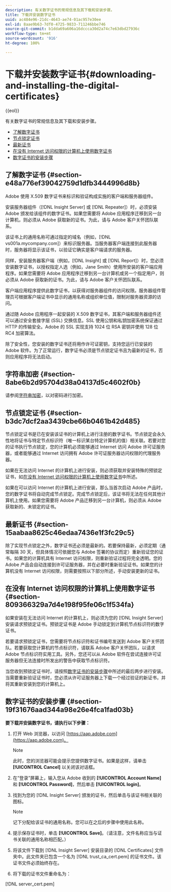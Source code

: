 ```yaml
---
description: 有关数字证书的常规信息及其下载和安装步骤。
title: 下载并安装数字证书
uuid: ac484e96-21dc-4643-ae74-01ac957e30ee
exl-id: 8aae9b63-7df0-4725-9833-711246bbe746
source-git-commit: b1dda69a606a16dccca30d2a74c7e63dbd27936c
workflow-type: tm+mt
source-wordcount: '916'
ht-degree: 100%

---
```


# 下载并安装数字证书{#downloading-and-installing-the-digital-certificates}

{{eol}}

有关数字证书的常规信息及其下载和安装步骤。

* [了解数字证书](../../../../../home/c-inst-svr/c-install-ins-svr/t-install-proc-inst-svr-dpu/c-dnld-dgtl-cert/c-dnld-dgtl-cert.md#section-e48a776ef39042759d1dfb3444996d8b)
* [节点锁定证书](../../../../../home/c-inst-svr/c-install-ins-svr/t-install-proc-inst-svr-dpu/c-dnld-dgtl-cert/c-dnld-dgtl-cert.md#section-b3dc7dcf2aa3439cbe66b0461b42d485)
* [最新证书](../../../../../home/c-inst-svr/c-install-ins-svr/t-install-proc-inst-svr-dpu/c-dnld-dgtl-cert/c-dnld-dgtl-cert.md#section-15aabaa8625c46edaa7436e1f3fc29c5)
* [在没有 Internet 访问权限的计算机上使用数字证书](../../../../../home/c-inst-svr/c-install-ins-svr/t-install-proc-inst-svr-dpu/c-dnld-dgtl-cert/c-dnld-dgtl-cert.md#section-809366329a7d4e198f95fe06c1f534fa)
* [数字证书的安装步骤](../../../../../home/c-inst-svr/c-install-ins-svr/t-install-proc-inst-svr-dpu/c-dnld-dgtl-cert/c-dnld-dgtl-cert.md#section-19f31676aad344a98e26e4fca1fad03b)

## 了解数字证书 {#section-e48a776ef39042759d1dfb3444996d8b}

Adobe 使用 X.509 数字证书来标识和验证构成实施的客户端和服务器组件。

安装服务器组件（[!DNL Insight Server] 或 [!DNL Repeater]）时，必须安装 Adobe 颁发给该组件的数字证书。如果您需要将 Adobe 应用程序迁移到另一台计算机，则必须从 Adobe 获取新的证书。为此，请与 Adobe 客户关怀团队联系。

该证书上的通用名称可通过指定的域名（例如，[!DNL vs001a.mycompany.com]）来标识服务器。当服务器客户端连接到此服务器时，服务器将显示该证书，以验证它确实是客户端请求的服务器。

同样，安装服务器客户端（例如，[!DNL Insight] 或 [!DNL Report]）时，您必须安装数字证书，以授权指定人选（例如，Jane Smith）使用所安装的客户端应用程序。如果您需要将 Adobe 应用程序迁移到另一台计算机或另一个指定用户，则必须从 Adobe 获取新的证书。为此，请与 Adobe 客户关怀团队联系。

客户端应用程序提供此数字证书，以获得对服务器组件的访问权限。服务器组件管理员可根据客户端证书中显示的通用名称或组织单位值，限制对服务器资源的访问。

通过随 Adobe 应用程序一起安装的 X.509 数字证书，其客户端和服务器组件还可以通过安全套接字层 (SSL) 交换信息。SSL 使用公钥和私钥加密系统保证通过 HTTP 的传输安全。Adobe 的 SSL 实现支持 1024 位 RSA 密钥并使用 128 位 RC4 加密算法。

除了安全性，您安装的数字证书还将用作许可证密钥，支持您运行已安装的 Adobe 软件。为了正常运行，数字证书必须是节点锁定证书且为最新的证书，否则应用程序将无法启动。

## 字符串加密 {#section-8abe6b2d95704d38a04137d5c4602f0b}

请参阅[字符串加密](../../../../../home/c-inst-svr/c-install-ins-svr/t-install-proc-inst-svr-dpu/c-dnld-dgtl-cert/string-encryption.md#concept-35da0b53650a4d7e82b240ad27f6d45a)，以对密码进行加密。

## 节点锁定证书 {#section-b3dc7dcf2aa3439cbe66b0461b42d485}

节点锁定证书是已在安装该证书的计算机上进行注册的数字证书。节点锁定会永久性地将证书与特定节点标识符（唯一标识某台特定计算机的值）相关联。若要对您的证书执行节点锁定，您的计算机必须能够通过 Internet 访问 Adobe 许可证服务器，或者能够通过 Internet 访问拥有 Adobe 许可证服务器访问权限的代理服务器。

如果在无法访问 Internet 的计算机上进行安装，则必须获取并安装特殊的预锁定证书，如[在没有 Internet 访问权限的计算机上使用数字证书](../../../../../home/c-inst-svr/c-install-ins-svr/t-install-proc-inst-svr-dpu/c-dnld-dgtl-cert/c-dnld-dgtl-cert.md#section-809366329a7d4e198f95fe06c1f534fa)中所述。

如果在可以访问 Internet 的计算机上进行安装，那么当首次启动 Adobe 产品时，您的数字证书将自动完成节点锁定。完成节点锁定后，该证书将无法在任何其他计算机上使用。如果您需要将 Adobe 产品迁移到另一台计算机，则必须从 Adobe 获取新的、未锁定的证书。

## 最新证书 {#section-15aabaa8625c46edaa7436e1f3fc29c5}

除了实现节点锁定之外，数字证书还必须是最新的。若要保持最新，必须定期（通常每隔 30 天，但具体情况可依据您与 Adobe 签署的协议而定）重新验证您的证书。如果您的计算机具有 Internet 访问权限，则重新验证过程将完全透明。您的 Adobe 产品会自动连接到许可证服务器，并在必要时重新验证证书。如果您的计算机没有 Internet 访问权限，则需要按照以下部分所述，手动安装更新的证书。

## 在没有 Internet 访问权限的计算机上使用数字证书 {#section-809366329a7d4e198f95fe06c1f534fa}

如果安装在无法访问 Internet 的计算机上，则必须为您的 [!DNL Insight Server] 安装请求预锁定证书。预锁定证书是 Adobe 手动锁定到计算机节点标识符的数字证书。

若要请求预锁定证书，您需要将节点标识符和证书编号发送到 Adobe 客户关怀团队。若要获取您计算机的节点标识符，请联系 Adobe 客户关怀团队，以请求 Adobe 节点标识符实用工具。另外，您还可以从 Adobe 软件在尝试连接许可证服务器但无法连接时所发出的警告中获取节点标识符。

当您收到预锁定证书时，请按照[数字证书的安装步骤](../../../../../home/c-inst-svr/c-install-ins-svr/t-install-proc-inst-svr-dpu/c-dnld-dgtl-cert/c-dnld-dgtl-cert.md#section-19f31676aad344a98e26e4fca1fad03b)中所述的最后两步进行安装。当需要重新验证证书时，您必须从许可证服务器上下载一个经过验证的新证书，并将其重新安装到您的计算机上。

## 数字证书的安装步骤 {#section-19f31676aad344a98e26e4fca1fad03b}

**要下载并安装数字证书，请执行以下步骤：**

1. 打开 Web 浏览器，以访问 [https://aap.adobe.com](https://aap.adobe.com)。

   >[!NOTE]
   >
   >此时，您的浏览器可能会提示您提供数字证书。如果是这样，请单击 **[!UICONTROL Cancel]** 以关闭该对话框。

1. 在“登录”屏幕上，输入您从 Adobe 收到的 **[!UICONTROL Account Name]** 和 **[!UICONTROL Password]**，然后单击 **[!UICONTROL login]**。

1. 找到为您的 [!DNL Insight Server] 颁发的证书，然后单击与该证书相关联的图标。

   >[!NOTE]
   >
   >记下分配给该证书的通用名称。您可以在之后的步骤中使用此名称。

1. 提示保存证书时，单击 **[!UICONTROL Save]**。（请注意，文件名称应当与证书关联的通用名称相匹配。）
1. 将该文件下载到 [!DNL Insight Server] 安装目录的 [!DNL Certificates] 文件夹中。此文件夹已包含一个名为 [!DNL trust_ca_cert.pem] 的证书文件。该证书文件必须始终存在。

1. 将下载的证书文件重命名为：

[!DNL server_cert.pem]
